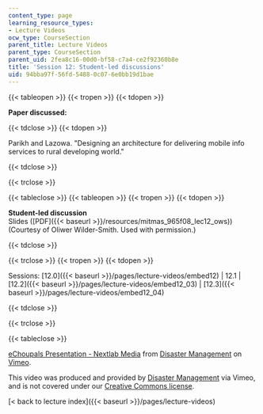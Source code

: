 ```yaml
---
content_type: page
learning_resource_types:
- Lecture Videos
ocw_type: CourseSection
parent_title: Lecture Videos
parent_type: CourseSection
parent_uid: 2fea8c16-00d0-bf58-c7a4-ce2f92360b8e
title: 'Session 12: Student-led discussions'
uid: 94bba97f-56fd-5488-0c07-6e0bb19d1bae
---
```


{{< tableopen >}}
{{< tropen >}}
{{< tdopen >}}


**Paper discussed:**


{{< tdclose >}}
{{< tdopen >}}


Parikh and Lazowa. "Designing an architecture for delivering mobile info services to rural developing world."


{{< tdclose >}}

{{< trclose >}}

{{< tableclose >}}
{{< tableopen >}}
{{< tropen >}}
{{< tdopen >}}


**Student-led discussion**  
Slides ([PDF]({{< baseurl >}}/resources/mitmas_965f08_lec12_ows)) (Courtesy of Oliwer Wilder-Smith. Used with permission.)


{{< tdclose >}}

{{< trclose >}}
{{< tropen >}}
{{< tdopen >}}


Sessions: [12.0]({{< baseurl >}}/pages/lecture-videos/embed12) | 12.1 | [12.2]({{< baseurl >}}/pages/lecture-videos/embed12_03) | [12.3]({{< baseurl >}}/pages/lecture-videos/embed12_04)


{{< tdclose >}}

{{< trclose >}}

{{< tableclose >}}

[eChoupals Presentation - Nextlab Media](https://vimeo.com/2066004) from [Disaster Management](https://vimeo.com/user807017) on [Vimeo](https://vimeo.com).

This video was produced and provided by [Disaster Management](http://vimeo.com/user807017) via Vimeo, and is not covered under our [Creative Commons license](/terms/#cc).

[\< back to lecture index]({{< baseurl >}}/pages/lecture-videos)